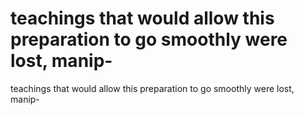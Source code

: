 # teachings that would allow this preparation to go smoothly were lost, manip-

teachings that would allow this preparation to go smoothly were lost, manip-
